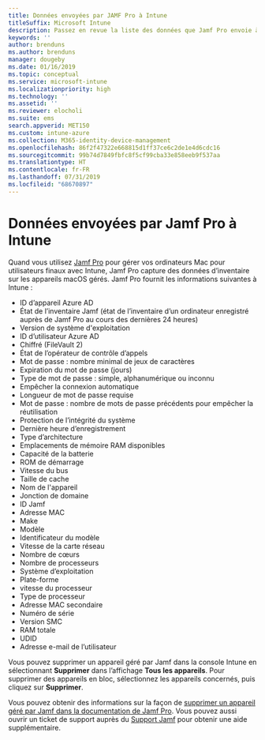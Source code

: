 ```yaml
---
title: Données envoyées par JAMF Pro à Intune
titleSuffix: Microsoft Intune
description: Passez en revue la liste des données que Jamf Pro envoie à Microsoft Intune quand vous intégrez Jamf Pro pour gérer des ordinateurs Mac avec Intune.
keywords: ''
author: brenduns
ms.author: brenduns
manager: dougeby
ms.date: 01/16/2019
ms.topic: conceptual
ms.service: microsoft-intune
ms.localizationpriority: high
ms.technology: ''
ms.assetid: ''
ms.reviewer: elocholi
ms.suite: ems
search.appverid: MET150
ms.custom: intune-azure
ms.collection: M365-identity-device-management
ms.openlocfilehash: 86f2f47322e668815d1ff37ce6c2de1e4d6cdc16
ms.sourcegitcommit: 99b74d7849fbfc8f5cf99cba33e858eeb9f537aa
ms.translationtype: HT
ms.contentlocale: fr-FR
ms.lasthandoff: 07/31/2019
ms.locfileid: "68670897"
---
```

# <a name="data-jamf-pro-sends-to-intune"></a>Données envoyées par Jamf Pro à Intune

Quand vous utilisez [Jamf Pro](https://www.jamf.com) pour gérer vos ordinateurs Mac pour utilisateurs finaux avec Intune, Jamf Pro capture des données d’inventaire sur les appareils macOS gérés. Jamf Pro fournit les informations suivantes à Intune :

* ID d’appareil Azure AD
* État de l’inventaire Jamf (état de l’inventaire d’un ordinateur enregistré auprès de Jamf Pro au cours des dernières 24 heures)
* Version de système d'exploitation
* ID d’utilisateur Azure AD
* Chiffré (FileVault 2)
* État de l’opérateur de contrôle d’appels
* Mot de passe : nombre minimal de jeux de caractères
* Expiration du mot de passe (jours)
* Type de mot de passe : simple, alphanumérique ou inconnu
* Empêcher la connexion automatique
* Longueur de mot de passe requise
* Mot de passe : nombre de mots de passe précédents pour empêcher la réutilisation
* Protection de l’intégrité du système
* Dernière heure d’enregistrement
* Type d’architecture
* Emplacements de mémoire RAM disponibles
* Capacité de la batterie
* ROM de démarrage
* Vitesse du bus
* Taille de cache
* Nom de l'appareil
* Jonction de domaine
* ID Jamf
* Adresse MAC
* Make
* Modèle
* Identificateur du modèle
* Vitesse de la carte réseau
* Nombre de cœurs
* Nombre de processeurs
* Système d’exploitation
* Plate-forme
* vitesse du processeur
* Type de processeur
* Adresse MAC secondaire
* Numéro de série
* Version SMC
* RAM totale
* UDID
* Adresse e-mail de l’utilisateur


Vous pouvez supprimer un appareil géré par Jamf dans la console Intune en sélectionnant **Supprimer** dans l’affichage **Tous les appareils**. Pour supprimer des appareils en bloc, sélectionnez les appareils concernés, puis cliquez sur **Supprimer**.

Vous pouvez obtenir des informations sur la façon de [supprimer un appareil géré par Jamf dans la documentation de Jamf Pro](https://www.jamf.com/jamf-nation/articles/80/unmanaging-computers-while-preserving-their-inventory-information). Vous pouvez aussi ouvrir un ticket de support auprès du [Support Jamf](https://www.jamf.com/support/) pour obtenir une aide supplémentaire. 

